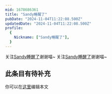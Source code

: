 ```yaml
---
mid: 1678686361
title: "Sandy睡醒了"
pubDate: "2024-11-04T11:22:08.500Z"
updatedDate: "2024-11-04T11:22:08.500Z"
profile:
  {
    Nickname: ["Sandy睡醒了"],
  }
---
```


关注[Sandy睡醒了](https://space.bilibili.com/1678686361)谢谢喵~ 关注[Sandy睡醒了](https://space.bilibili.com/1678686361)谢谢喵~

## 此条目有待补充
你可以在[这里](https://github.com/Yuhanawa/VTuber.ICU-Content/edit/master/v/Sandy睡醒了/index.md)编辑本文
